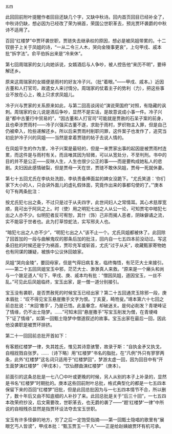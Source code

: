     五四 

   此回回前附叶提醒作者回目还缺几个字，又缺中秋诗。回内首页回目已经补全了，中秋诗仍缺，想必因为已经改了荣为祸首，荣国公世职革去，预兆贾环袭爵的中秋诗不适用了。

   百回“红楼梦”中贾环袭世职，贾琏失去继承权的原因，想必是被凤姐带累的。十二钗册子上关于凤姐的诗，“一从二令三人木，哭向金陵事更哀”，上句甲戌、戚本批“拆字法”。俞平伯拆出来是“冷来休”。

   第七回周瑞家的女儿向她诉说，女婿酒后与人争吵，被人控告他“来历不明”，要缔解还乡。

   原来这周瑞家的女婿便是雨村的好友冷子兴。（批“着眼。”——甲戌、戚本。）近因古董和人打官司，故遣女人来讨情分。周瑞家的仗着主子的势利（力），把这些事业不放在心上，晚上只求求凤姐儿。

   冷子兴与贾家的关系原来如此，与第二回高谈阔论“演说荣国府”对照，有隐藏的讽刺。周瑞家的女儿说是酒后争吵，显然不是实话，是故意说成小事一件。冷子兴是“都中古董行中贸易的”，“因古董和人打官司”可能就是贾赦的石呆子案的前身，且也牵涉贾雨村——冷子兴强买古董不遂，求助于雨村，罗织物主入罪，但是自己仍被牵入，险些递解还乡。所以后来贾雨村削职问罪，这件案子也发作了，追究当初庇护冷子兴的凤姐——当然是拿着贾琏的帖子去说人情的。

   在凤姐平生的作为里，冷子兴案是最轻的，但是一来贾家出事的起因是被贾雨村连累，而这件是与雨村有关。而且唯其因为轻微，可以从宽处分，不至判刑。书中的目的并不是公正——反映人生，人生也很少公正的事——而是要构成她私人的悲剧。夫妇因此感情破裂，但是贾母一天在世，贾琏不敢休凤姐，贾母一死就休妻。

   第七十五回尤氏在李纨处洗脸，李纨责备捧面盆的婢女没跪下。“尤氏笑道：‘你们家下大小的人，只会讲外面儿的虚礼假体面，究竟作出来的事都勾使的了。’”庚本句下有两条批注：

   按尤氏犯七出之条，不过只是过于从夫四字，此世间妇人之常情耳。其心术慈厚宽顺，竟可出于阿凤之上。时（使）用之明犯七出之人从公一论，可知贾宅中暗犯七出之人亦不少。似明犯者反可宥恕，其什（饰）己非而揭人恶者，阴昧僻谲之流，实不能容于世者也。此为打草惊蛇法，实写邢夫人也。

   “暗犯七出之人亦不少”，“明犯七出之人”该不止一个。尤氏凤姐都被休了。此回除了回首加的一段与曲解鬼叹的那条后加的批注，回内自一七五四本前没动过。写这条旧批的时候还是宁为祸首，贾珍充军或斩首，尤氏“过于从夫”，收藏甄家寄物她也有同谋的嫌疑，被族中公议休回娘家。

   凤姐“哭向金陵”，要回母家，但是气得旧病复发，临终悔悟，有茫茫大士来接引。——第二十五回凤姐宝玉中邪，茫茫大士、渺渺真人来救。“原来是一个癞头和尚与一个跛足道人”句下，甲戌、庚、戚本均有批：“僧因凤姐，道因宝玉，一丝不乱。”可见此后凤姐临终，宝玉出家，是一僧一道分别接引。

   宝玉没有袭职，是否贾赦死的时候宝玉已经出家？第二十五回通灵玉除邪一段，庚本眉批：“叹不得见宝玉悬崖撒手文字为恨。丁亥夏，畸笏叟。”靖本第六十七回之前总批说：“末回‘撒手’，乃是已悟。此虽眷念，却破迷关。是何必削发？青埂峰证了情缘，仍不出士隐梦。……”可知末回“悬崖撒手”写宝玉削发为僧，在青埂峰下“证了情缘”，如第一回甄士隐梦中僧道叙述的故事。宝玉出家在最后一回，因此他没袭职是被贾环排挤。

   第二十一回回前总批开首如下：

   有客题红楼梦一律，失其姓氏，惟见其诗意骇警，故录于斯：“自执金矛又执戈，自相戕戮自张罗。……〔诗下略〕用“红楼梦”书名的脂批，在“凡例”外只有寥寥两条，此外“红楼梦”这名词只适用于“红楼梦回”，梦游太虚一回，因为回目中有“开生面梦演红楼梦”（甲戌本），“饮仙醪曲演红楼梦”（庚本）。

   前面引的这条总批是一七八〇中叶或更晚的时候，另人从别的本子上补录的，显然是书名“红楼梦”时期批的。庚本这些回前附叶总批，格式典型化的都是一七五四本保留下来的百回“红楼梦”旧批，但是此回总批因为与一七五四本情节不合，所以删了，数十年后又由不知底细的人补抄了来。此回总批是关于“后三十回”，一七五四本改荣府抄没，后文需要改，世职革去，也无爵的袭了——“题‘红楼梦’一律”中所说的自相残杀显然是指贾环设法夺去宝玉世职。

   宝玉有许多怪僻的地方，穷了之后一定饱受指摘——第一回甄士隐唱的歌里有“展眼乞丐人皆谤”，甲戌本批：“甄玉贾玉一干人”——正是给赵姨娘贾环有机可承。

